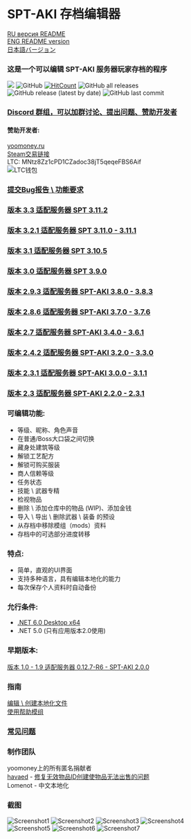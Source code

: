 # SPT-AKI 存档编辑器 
[RU версия README](README.md)\
[ENG README version](ENGREADME.md)\
[日本語バージョン](JPREADME.md)
### 这是一个可以编辑 SPT-AKI 服务器玩家存档的程序
<a href="https://github.com/SkiTles55/SPT-AKI-Profile-Editor/releases/latest"><img src="https://img.shields.io/github/v/release/SkiTles55/SPT-AKI-Profile-Editor"></a>
  ![GitHub](https://img.shields.io/github/license/SkiTles55/SPT-AKI-Profile-Editor)
  [![HitCount](http://hits.dwyl.com/SkiTles55/SPT-AKI-Profile-Editor.svg?style=flat-square)](http://hits.dwyl.com/SkiTles55/SPT-AKI-Profile-Editor)
  ![GitHub all releases](https://img.shields.io/github/downloads/SkiTles55/SPT-AKI-Profile-Editor/total)
  ![GitHub release (latest by date)](https://img.shields.io/github/downloads/SkiTles55/SPT-AKI-Profile-Editor/latest/total)
  ![GitHub last commit](https://img.shields.io/github/last-commit/SkiTles55/SPT-AKI-Profile-Editor)
  
### [Discord 群组，可以加群讨论、提出问题、赞助开发者](https://discord.gg/NTwSA4AfRP)

#### 赞助开发者:
[yoomoney.ru](https://yoomoney.ru/to/410015658095326)\
[Steam交易链接](https://steamcommunity.com/tradeoffer/new/?partner=350485380%26token=zCrhUwxR)\
LTC: MNtz8Zz1cPD1CZadoc38jT5qeqeFBS6Aif\
![LTC钱包](SPT-AKI%20Profile%20Editor/Resources/Images/ltcWallet.png?raw=true)

### [提交Bug报告 \ 功能要求](https://github.com/SkiTles55/SPT-AKI-Profile-Editor/issues/new/choose)

### [版本 3.3 适配服务器 SPT 3.11.2](https://github.com/SkiTles55/SPT-AKI-Profile-Editor/releases/tag/3.3)
### [版本 3.2.1 适配服务器 SPT 3.11.0 - 3.11.1](https://github.com/SkiTles55/SPT-AKI-Profile-Editor/releases/tag/3.2.1)
### [版本 3.1 适配服务器 SPT 3.10.5](https://github.com/SkiTles55/SPT-AKI-Profile-Editor/releases/tag/3.1)
### [版本 3.0 适配服务器 SPT 3.9.0](https://github.com/SkiTles55/SPT-AKI-Profile-Editor/releases/tag/3.0)
### [版本 2.9.3 适配服务器 SPT-AKI 3.8.0 - 3.8.3](https://github.com/SkiTles55/SPT-AKI-Profile-Editor/releases/tag/2.9.3)
### [版本 2.8.6 适配服务器 SPT-AKI 3.7.0 - 3.7.6](https://github.com/SkiTles55/SPT-AKI-Profile-Editor/releases/tag/2.8.6)
### [版本 2.7 适配服务器 SPT-AKI 3.4.0 - 3.6.1](https://github.com/SkiTles55/SPT-AKI-Profile-Editor/releases/tag/2.7)
### [版本 2.4.2 适配服务器 SPT-AKI 3.2.0 - 3.3.0](https://github.com/SkiTles55/SPT-AKI-Profile-Editor/releases/tag/2.4.2)
### [版本 2.3.1 适配服务器 SPT-AKI 3.0.0 - 3.1.1](https://github.com/SkiTles55/SPT-AKI-Profile-Editor/releases/tag/2.3.1)
### [版本 2.3 适配服务器 SPT-AKI 2.2.0 - 2.3.1](https://github.com/SkiTles55/SPT-AKI-Profile-Editor/releases/tag/2.3)

### 可编辑功能:
* 等级、昵称、角色声音  
* 在普通/Boss大口袋之间切换  
* 藏身处建筑等级  
* 解锁工艺配方
* 解锁可购买服装
* 商人信赖等级
* 任务状态  
* 技能 \ 武器专精
* 检视物品 
* 删除 \ 添加仓库中的物品 (WIP)、添加金钱
* 导入 \ 导出 \ 删除武器 \ 装备 的预设
* 从存档中移除模组（mods）资料
* 存档中的可选部分进度转移

### 特点:  
* 简单，直观的UI界面
* 支持多种语言，具有编辑本地化的能力
* 每次保存个人资料时自动备份

### 允行条件:
* [.NET 6.0 Desktop x64](https://dotnet.microsoft.com/zh-cn/download/dotnet/thank-you/runtime-desktop-6.0.4-windows-x64-installer)
* .NET 5.0 (只有应用版本2.0使用)

### 早期版本:
[版本 1.0 - 1.9 适配服务器 0.12.7-R6 - SPT-AKI 2.0.0](https://github.com/SkiTles55/SP-EFT-ProfileEditor#readme)

### 指南
[编辑 \ 创建本地化文件](/Guidelines/LocalizationsCH.md)\
[使用帮助模组](/Guidelines/ModHelperCH.md)

### [常见问题](CHFAQ.md)

### 制作团队 
yoomoney上的所有匿名捐献者\
[havaed](https://github.com/havaed) - [修复无效物品ID创建使物品无法出售的问题](https://github.com/SkiTles55/SPT-AKI-Profile-Editor/pull/68)\
Lomenot - 中文本地化

### 截图
![Screenshot1](/screenshots/1CH.png?raw=true)
![Screenshot2](/screenshots/2CH.png?raw=true)
![Screenshot3](/screenshots/3CH.png?raw=true)
![Screenshot4](/screenshots/4CH.png?raw=true)
![Screenshot5](/screenshots/5CH.png?raw=true)
![Screenshot6](/screenshots/6CH.png?raw=true)
![Screenshot7](/screenshots/7CH.png?raw=true)
